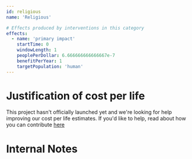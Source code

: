 ```yaml
---
id: religious
name: 'Religious'

# Effects produced by interventions in this category
effects:
  - name: 'primary impact'
    startTime: 0
    windowLength: 1
    peoplePerDollar: 6.666666666666667e-7
    benefitPerYear: 1
    targetPopulation: 'human'
---
```


# Justification of cost per life

This project hasn't officially launched yet and we're looking for help improving our cost per life estimates.
If you'd like to help, read about how you can contribute [here](https://github.com/impactlist/impactlist/blob/master/CONTRIBUTING.md)

# Internal Notes

